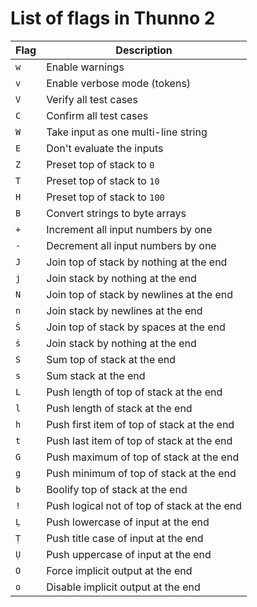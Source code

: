 # List of flags in Thunno 2

| Flag | Description                                 |
|------|---------------------------------------------|
| `w`  | Enable warnings                             |
| `v`  | Enable verbose mode (tokens)                |
| `V`  | Verify all test cases                       |
| `C`  | Confirm all test cases                      |
| `W`  | Take input as one multi-line string         |
| `E`  | Don't evaluate the inputs                   |
| `Z`  | Preset top of stack to `0`                  |
| `T`  | Preset top of stack to `10`                 |
| `H`  | Preset top of stack to `100`                |
| `B`  | Convert strings to byte arrays              |
| `+`  | Increment all input numbers by one          |
| `-`  | Decrement all input numbers by one          |
| `J`  | Join top of stack by nothing at the end     |
| `j`  | Join stack by nothing at the end            |
| `N`  | Join top of stack by newlines at the end    |
| `n`  | Join stack by newlines at the end           |
| `Ṡ`  | Join top of stack by spaces at the end      |
| `ṡ`  | Join stack by nothing at the end            |
| `S`  | Sum top of stack at the end                 |
| `s`  | Sum stack at the end                        |
| `L`  | Push length of top of stack at the end      |
| `l`  | Push length of stack at the end             |
| `h`  | Push first item of top of stack at the end  |
| `t`  | Push last item of top of stack at the end   |
| `G`  | Push maximum of top of stack at the end     |
| `g`  | Push minimum of top of stack at the end     |
| `b`  | Boolify top of stack at the end             |
| `!`  | Push logical not of top of stack at the end |
| `Ḷ`  | Push lowercase of input at the end          |
| `Ṭ`  | Push title case of input at the end         |
| `Ụ`  | Push uppercase of input at the end          |
| `O`  | Force implicit output at the end            |
| `o`  | Disable implicit output at the end          |